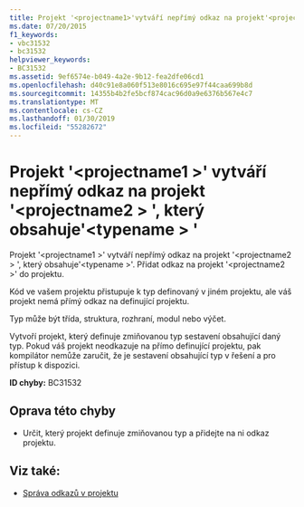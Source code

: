 ```yaml
---
title: Projekt '<projectname1>'vytváří nepřímý odkaz na projekt'<projectname2>', který obsahuje'<typename>.
ms.date: 07/20/2015
f1_keywords:
- vbc31532
- bc31532
helpviewer_keywords:
- BC31532
ms.assetid: 9ef6574e-b049-4a2e-9b12-fea2dfe06cd1
ms.openlocfilehash: d40c91e8a060f513e8016c695e97f44caa699b8d
ms.sourcegitcommit: 14355b4b2fe5bcf874cac96d0a9e6376b567e4c7
ms.translationtype: MT
ms.contentlocale: cs-CZ
ms.lasthandoff: 01/30/2019
ms.locfileid: "55282672"
---
```

# <a name="project-projectname1-makes-an-indirect-reference-to-project-projectname2-which-contains-typename"></a>Projekt '\<projectname1 >' vytváří nepřímý odkaz na projekt '\<projectname2 > ', který obsahuje'\<typename > '
Projekt '\<projectname1 >' vytváří nepřímý odkaz na projekt '\<projectname2 > ', který obsahuje'\<typename >'. Přidat odkaz na projekt '\<projectname2 >' do projektu.  
  
 Kód ve vašem projektu přistupuje k typ definovaný v jiném projektu, ale váš projekt nemá přímý odkaz na definující projektu.  
  
 Typ může být třída, struktura, rozhraní, modul nebo výčet.  
  
 Vytvoří projekt, který definuje zmiňovanou typ sestavení obsahující daný typ. Pokud váš projekt neodkazuje na přímo definující projektu, pak kompilátor nemůže zaručit, že je sestavení obsahující typ v řešení a pro přístup k dispozici.  
  
 **ID chyby:** BC31532  
  
## <a name="to-correct-this-error"></a>Oprava této chyby  
  
-   Určit, který projekt definuje zmiňovanou typ a přidejte na ni odkaz projektu.  
  
## <a name="see-also"></a>Viz také:
- [Správa odkazů v projektu](/visualstudio/ide/managing-references-in-a-project)


